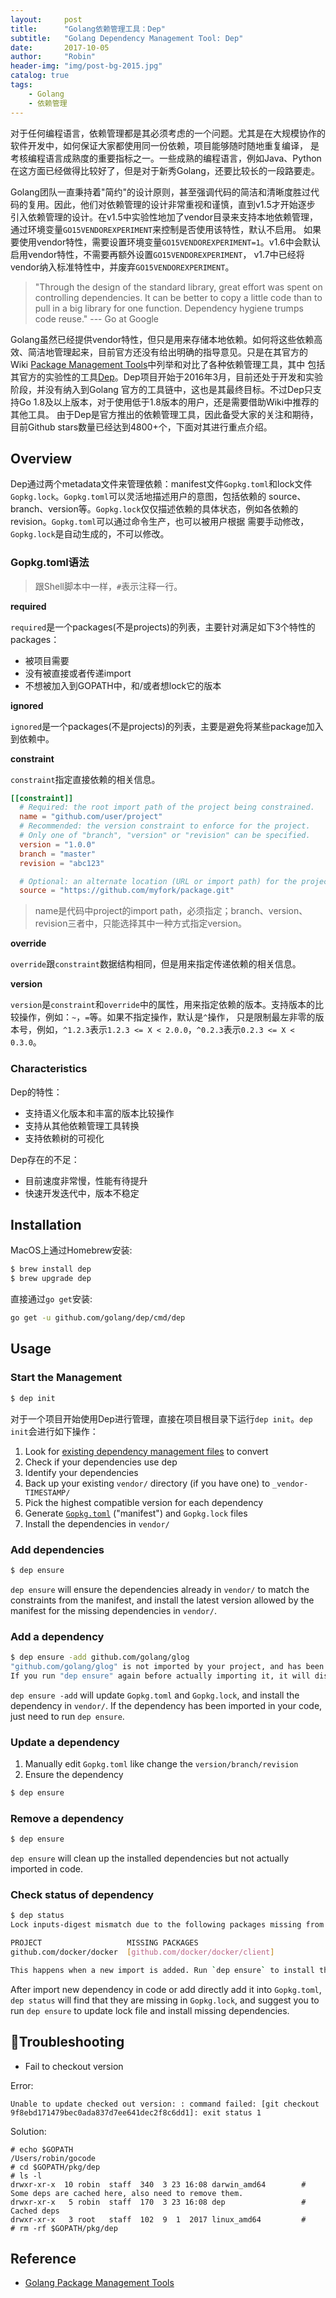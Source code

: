 ```yaml
---
layout:     post
title:      "Golang依赖管理工具：Dep"
subtitle:   "Golang Dependency Management Tool: Dep"
date:       2017-10-05
author:     "Robin"
header-img: "img/post-bg-2015.jpg"
catalog: true
tags:
    - Golang
    - 依赖管理
---
```


对于任何编程语言，依赖管理都是其必须考虑的一个问题。尤其是在大规模协作的软件开发中，如何保证大家都使用同一份依赖，项目能够随时随地重复编译，
是考核编程语言成熟度的重要指标之一。一些成熟的编程语言，例如Java、Python在这方面已经做得比较好了，但是对于新秀Golang，还要比较长的一段路要走。

Golang团队一直秉持着"简约"的设计原则，甚至强调代码的简洁和清晰度胜过代码的复用。因此，他们对依赖管理的设计非常重视和谨慎，直到v1.5才开始逐步
引入依赖管理的设计。在v1.5中实验性地加了vendor目录来支持本地依赖管理，通过环境变量`GO15VENDOREXPERIMENT`来控制是否使用该特性，默认不启用。
如果要使用vendor特性，需要设置环境变量`GO15VENDOREXPERIMENT=1`。v1.6中会默认启用vendor特性，不需要再额外设置`GO15VENDOREXPERIMENT`，
v1.7中已经将vendor纳入标准特性中，并废弃`GO15VENDOREXPERIMENT`。

> "Through the design of the standard library, great effort was spent on controlling dependencies. It can be better to
> copy a little code than to pull in a big library for one function. Dependency hygiene trumps code reuse."
> --- Go at Google

Golang虽然已经提供vendor特性，但只是用来存储本地依赖。如何将这些依赖高效、简洁地管理起来，目前官方还没有给出明确的指导意见。只是在其官方的
Wiki [Package Management Tools](https://github.com/golang/go/wiki/PackageManagementTools)中列举和对比了各种依赖管理工具，其中
包括其官方的实验性的工具[Dep](https://github.com/golang/dep)。Dep项目开始于2016年3月，目前还处于开发和实验阶段，并没有纳入到Golang
官方的工具链中，这也是其最终目标。不过Dep只支持Go 1.8及以上版本，对于使用低于1.8版本的用户，还是需要借助Wiki中推荐的其他工具。
由于Dep是官方推出的依赖管理工具，因此备受大家的关注和期待，目前Github stars数量已经达到4800+个，下面对其进行重点介绍。

## Overview

Dep通过两个metadata文件来管理依赖：manifest文件`Gopkg.toml`和lock文件`Gopkg.lock`。`Gopkg.toml`可以灵活地描述用户的意图，包括依赖的
source、branch、version等。`Gopkg.lock`仅仅描述依赖的具体状态，例如各依赖的revision。`Gopkg.toml`可以通过命令生产，也可以被用户根据
需要手动修改，`Gopkg.lock`是自动生成的，不可以修改。

### Gopkg.toml语法

> 跟Shell脚本中一样，`#`表示注释一行。

**required**

`required`是一个packages(不是projects)的列表，主要针对满足如下3个特性的packages：
* 被项目需要
* 没有被直接或者传递import
* 不想被加入到GOPATH中，和/或者想lock它的版本

**ignored**

`ignored`是一个packages(不是projects)的列表，主要是避免将某些package加入到依赖中。

**constraint**

`constraint`指定直接依赖的相关信息。

```toml
[[constraint]]
  # Required: the root import path of the project being constrained.
  name = "github.com/user/project"
  # Recommended: the version constraint to enforce for the project.
  # Only one of "branch", "version" or "revision" can be specified.
  version = "1.0.0"
  branch = "master"
  revision = "abc123"

  # Optional: an alternate location (URL or import path) for the project's source.
  source = "https://github.com/myfork/package.git"
```

> name是代码中project的import path，必须指定；branch、version、revision三者中，只能选择其中一种方式指定version。

**override**

`override`跟`constraint`数据结构相同，但是用来指定传递依赖的相关信息。

**version**

`version`是`constraint`和`override`中的属性，用来指定依赖的版本。支持版本的比较操作，例如：`~`，`=`等。如果不指定操作，默认是`^`操作，
只是限制最左非零的版本号，例如，`^1.2.3`表示`1.2.3 <= X < 2.0.0`，`^0.2.3`表示`0.2.3 <= X < 0.3.0`。

### Characteristics

Dep的特性：

* 支持语义化版本和丰富的版本比较操作
* 支持从其他依赖管理工具转换
* 支持依赖树的可视化

Dep存在的不足：

* 目前速度非常慢，性能有待提升
* 快速开发迭代中，版本不稳定

## Installation

MacOS上通过Homebrew安装:

```sh
$ brew install dep
$ brew upgrade dep
```

直接通过`go get`安装:

```sh
go get -u github.com/golang/dep/cmd/dep
```

## Usage

### Start the Management

```sh
$ dep init
```

对于一个项目开始使用Dep进行管理，直接在项目根目录下运行`dep init`。`dep init`会进行如下操作：

1. Look for [existing dependency management files](https://github.com/golang/dep/blob/master/docs/FAQ.md#what-external-tools-are-supported) to convert
1. Check if your dependencies use dep
1. Identify your dependencies
1. Back up your existing `vendor/` directory (if you have one) to `_vendor-TIMESTAMP/`
1. Pick the highest compatible version for each dependency
1. Generate [`Gopkg.toml`](https://github.com/golang/dep/blob/master/docs/Gopkg.toml.md) ("manifest") and `Gopkg.lock` files
1. Install the dependencies in `vendor/`

### Add dependencies

```sh
$ dep ensure
```

`dep ensure` will ensure the dependencies already in `vendor/` to match the constraints from the manifest, and install
the latest version allowed by the manifest for the missing dependencies in `vendor/`.

### Add a dependency

```sh
$ dep ensure -add github.com/golang/glog
"github.com/golang/glog" is not imported by your project, and has been temporarily added to Gopkg.lock and vendor/.
If you run "dep ensure" again before actually importing it, it will disappear from Gopkg.lock and vendor/.
```

`dep ensure -add` will update `Gopkg.toml` and `Gopkg.lock`, and install the dependency in `vendor/`.
If the dependency has been imported in your code, just need to run `dep ensure`.

### Update a dependency

1. Manually edit `Gopkg.toml` like change the `version/branch/revision`
2. Ensure the dependency

```sh
$ dep ensure
```

### Remove a dependency

```sh
$ dep ensure
```

`dep ensure` will clean up the installed dependencies but not actually imported in code.

### Check status of dependency

```sh
$ dep status
Lock inputs-digest mismatch due to the following packages missing from the lock:

PROJECT                   MISSING PACKAGES
github.com/docker/docker  [github.com/docker/docker/client]

This happens when a new import is added. Run `dep ensure` to install the missing packages.
```

After import new dependency in code or add directly add it into `Gopkg.toml`, `dep status` will find that they are
missing in `Gopkg.lock`, and suggest you to run `dep ensure` to update lock file and install missing dependencies.

## Troubleshooting

* Fail to checkout version

Error:

```
Unable to update checked out version: : command failed: [git checkout 9f8ebd171479bec0ada837d7ee641dec2f8c6dd1]: exit status 1
```

Solution:

```
# echo $GOPATH
/Users/robin/gocode
# cd $GOPATH/pkg/dep
# ls -l
drwxr-xr-x  10 robin  staff  340  3 23 16:08 darwin_amd64        # Some deps are cached here, also need to remove them.
drwxr-xr-x   5 robin  staff  170  3 23 16:08 dep                 # Cached deps
drwxr-xr-x   3 root   staff  102  9  1  2017 linux_amd64         # 
# rm -rf $GOPATH/pkg/dep
```

## Reference

- [Golang Package Management Tools](https://github.com/golang/go/wiki/PackageManagementTools)
